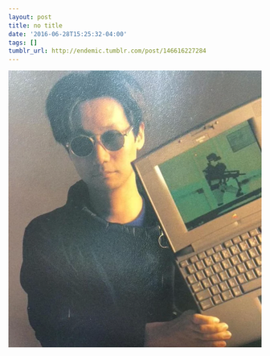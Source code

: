 ```yaml
---
layout: post
title: no title
date: '2016-06-28T15:25:32-04:00'
tags: []
tumblr_url: http://endemic.tumblr.com/post/146616227284
---
```

 ![](/tumblr_files/tumblr_nt3tk8ghAk1uzau0to1_1280.png)  
